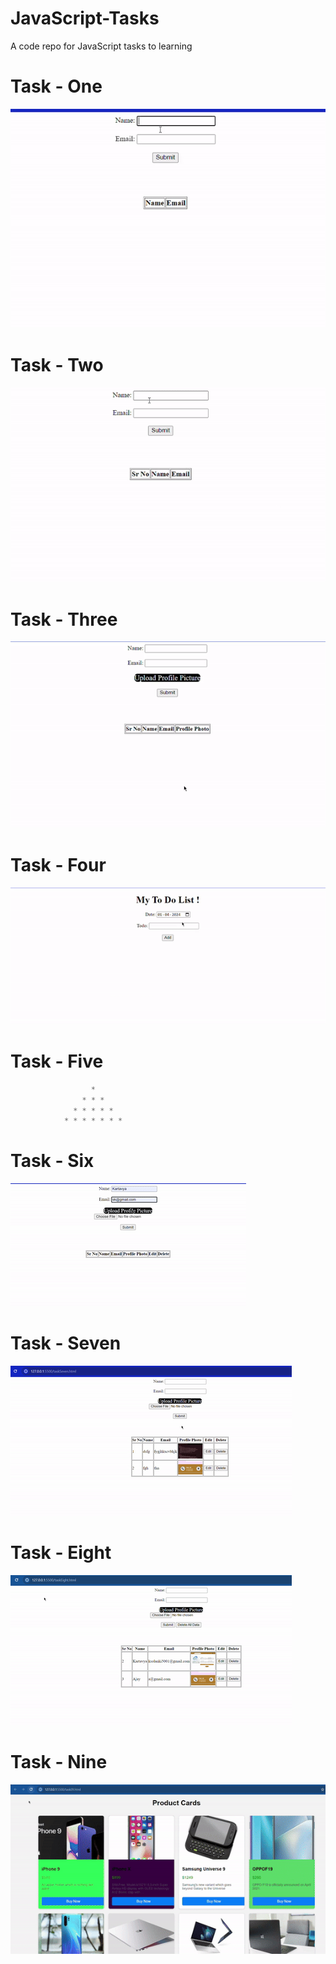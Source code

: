 # JavaScript-Tasks
A code repo for JavaScript tasks to learning


# Task - One

![](gifs/Task1.gif)

# Task - Two

![](gifs/Task2.gif)

# Task - Three

![](gifs/Task3.gif)

# Task - Four

![](gifs/Task4.gif)

# Task - Five

```javascript
                  *
                * * *
              * * * * *
            * * * * * * *
```

# Task - Six

![](gifs/Task6.gif)

# Task - Seven

![](gifs/Task7.gif)

# Task - Eight

![](gifs/Task8.gif)

# Task - Nine

![](gifs/Task9.gif)

